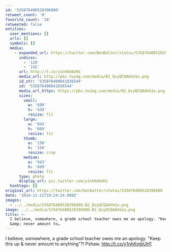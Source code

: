 ```yaml
---
id: '535876400520396800'
retweet_count: '0'
favorite_count: '18'
retweeted: false
entities:
  user_mentions: []
  urls: []
  symbols: []
  media:
    - expanded_url: https://twitter.com/BenBalter/status/535876400520396800/photo/1
      indices:
        - '120'
        - '142'
      url: http://t.co/y1nhKmbUH1
      media_url: http://pbs.twimg.com/media/B2_QvyQCQAAVm1o.png
      id_str: '535876400041836544'
      id: '535876400041836544'
      media_url_https: https://pbs.twimg.com/media/B2_QvyQCQAAVm1o.png
      sizes:
        small:
          w: '680'
          h: '439'
          resize: fit
        large:
          w: '943'
          h: '609'
          resize: fit
        thumb:
          w: '150'
          h: '150'
          resize: crop
        medium:
          w: '943'
          h: '609'
          resize: fit
      type: photo
      display_url: pic.twitter.com/y1nhKmbUH1
  hashtags: []
original_url: https://twitter.com/benbalter/status/535876400520396800
date: '2014-11-21T19:24:24.000Z'
images:
  - ../../media/535876400520396800-B2_QvyQCQAAVm1o.png
image: ../../media/535876400520396800-B2_QvyQCQAAVm1o.png
title: >-
  I believe, somewhere, a grade school teacher owes me an apology. "Keep this up
  &amp; never amount to…
---
```


I believe, somewhere, a grade school teacher owes me an apology. "Keep this up &amp; never amount to anything"?! Pshaw. http://t.co/y1nhKmbUH1